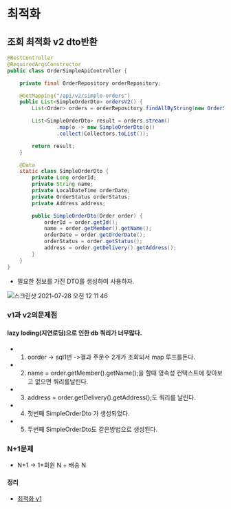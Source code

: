 # 최적화 

## 조회 최적화 v2 dto반환
~~~java
@RestController
@RequiredArgsConstructor
public class OrderSimpleApiController {

    private final OrderRepository orderRepository;

    @GetMapping("/api/v2/simple-orders")
    public List<SimpleOrderDto> ordersV2() {
        List<Order> orders = orderRepository.findAllByString(new OrderSearch());

        List<SimpleOrderDto> result = orders.stream()
                .map(o -> new SimpleOrderDto(o))
                .collect(Collectors.toList());

        return result;
    }

    @Data
    static class SimpleOrderDto {
        private Long orderId;
        private String name;
        private LocalDateTime orderDate;
        private OrderStatus orderStatus;
        private Address address;

        public SimpleOrderDto(Order order) {
            orderId = order.getId();
            name = order.getMember().getName();
            orderDate = order.getOrderDate();
            orderStatus = order.getStatus();
            address = order.getDelivery().getAddress();
        }
    }
}
~~~
+ 필요한 정보를 가진 DTO를 생성하여 사용하자.

![스크린샷 2021-07-28 오전 12 11 46](https://user-images.githubusercontent.com/61412496/127179676-02673df5-5373-49d2-a2b8-dc97ea5bf954.png)

### v1과 v2의문제점
#### lazy loding(지연로딩)으로 인한 db 쿼리가 너무많다. 
+ 1. oorder -> sql1번 ->결과 주문수 2개가 조회되서 map 루프를돈다.
+ 2. name = order.getMember().getName();을 할때 영속성 컨택스트에 찾아보고 없으면 쿼리를날린다.
+ 3. address = order.getDelivery().getAddress();도 쿼리를 날린다.
+ 4. 첫번째 SimpleOrderDto 가 생성되었다.
+ 5. 두번째  SimpleOrderDto도 같은방법으로 생성된다.    

### N+1문제
+ N+1 -> 1+회원 N + 배송 N

#### 정리
+ [최적화 v1](4.최적화v1.md)
